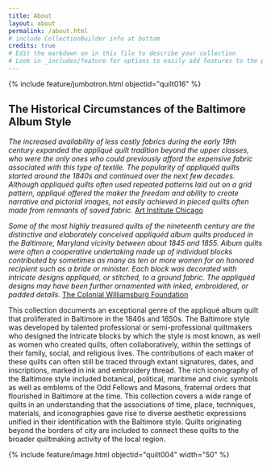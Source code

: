 ```yaml
---
title: About
layout: about
permalink: /about.html
# include CollectionBuilder info at bottom
credits: true
# Edit the markdown on in this file to describe your collection
# Look in _includes/feature for options to easily add features to the page
---
```


{% include feature/jumbotron.html objectid="quilt016" %}

## The Historical Circumstances of the Baltimore Album Style

*The increased availability of less costly fabrics during the early 19th century expanded the appliqué quilt tradition beyond the upper classes, who were the only ones who could previously afford the expensive fabric associated with this type of textile. The popularity of appliquéd quilts started around the 1840s and continued over the next few decades. Although appliquéd quilts often used repeated patterns laid out on a grid pattern, appliqué offered the maker the freedom and ability to create narrative and pictorial images, not easily achieved in pieced quilts often made from remnants of saved fabric.*
[Art Institute Chicago](https://www.artic.edu/artworks/76013/bedcover-cockscomb-rose-tree-and-pineapple-quilt)

*Some of the most highly treasured quilts of the nineteenth century are the distinctive and elaborately conceived appliquéd album quilts produced in the Baltimore, Maryland vicinity between about 1845 and 1855. Album quilts were often a cooperative undertaking made up of individual blocks contributed by sometimes as many as ten or more women for an honored recipient such as a bride or minister. Each block was decorated with intricate designs appliquéd, or stitched, to a ground fabric. The appliquéd designs may have been further ornamented with inked, embroidered, or padded details.* 
[The Colonial Williamsburg Foundation](https://emuseum.history.org/objects/58859/quilt-baltimore-album-by-unknown-maker?)

This collection documents an exceptional genre of the appliqué album quilt that proliferated in Baltimore in the 1840s and 1850s. The Baltimore style was developed by talented professional or semi-professional quiltmakers who designed the intricate blocks by which the style is most known, as well as women who created quilts, often collaboratively, within the settings of their family, social, and religious lives. The contributions of each maker of these quilts can often still be traced through extant signatures, dates, and inscriptions, marked in ink and embroidery thread. The rich iconography of the Baltimore style included botanical, political, maritime and civic symbols as well as emblems of the Odd Fellows and Masons, fraternal orders that flourished in Baltimore at the time. This collection covers a wide range of quilts in an understanding that the associations of time, place, techniques, materials, and iconographies gave rise to diverse aesthetic expressions unified in their identification with the Baltimore style. Quilts originating beyond the borders of city are included to connect these quilts to the broader quiltmaking activity of the local region.







{% include feature/image.html objectid="quilt004" width="50" %}
